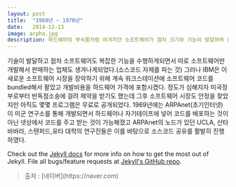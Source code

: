 ```yaml
---
layout: post
title:  "1960년 ~ 1970년"
date:   2014-12-13
image: arpha.jpg
description: 하드웨어의 부속품처럼 여겨지던 소프트웨어가 점차 크기와 기능이 발달하며 점점 하드웨어와 분리되기 시작한다. 산업도 하드웨어 산업과 소프트웨어 산업으로 분리되어가고 점차 각분야는 고도화 되어갔다.
---
```


<p class="intro"><span class="dropcap">기</span>술이 발달하고 점차 소프트웨어도 복잡한 기능을 수행하게되면서 따로 소프트웨어만 개발해서 판매하는 업체도 생겨나게되었다.(소스코드 자체를 파는 것) 그러나 IBM은 이 새로운 소프트웨어 시장을 장악하기 위해 계속 워크스테이션에 소프트웨어 코드를 bundled해서 팔았고 개발비용을 하드웨어 가격에 포함시켰다. 정도가 심해지자 미국정부로부터 반독점소송에 걸려 제약을 받기도 했는데 그후 소프트웨어 시장도 안정을 찾았지만 아직도 몇몇 프로그램은 무료로 공개되었다. 1969년에는 ARPAnet(초기인터넷)이 미군 연구소를 통해 개발되면서 하드웨어나 자기테이프에 넣어 코드를 배포하는 것이 아닌 넷상에서 코드를 주고 받는 것이 가능해졌고 ARPAnet의 노드가 있던 UCLA, 산타바바라, 스탠퍼드,유타 대학의 연구진들은 이를 바탕으로 소스코드 공유를 활발히 진행하였다.</p>

Check out the [Jekyll docs][jekyll] for more info on how to get the most out of Jekyll. File all bugs/feature requests at [Jekyll's GitHub repo][jekyll-gh].

[jekyll-gh]: https://github.com/mojombo/jekyll
[jekyll]:    http://jekyllrb.com

<blockquote>출처 : [네이버](https://naver.com)</blockquote>
